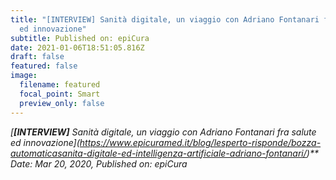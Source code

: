 ```yaml
---
title: "[INTERVIEW] Sanità digitale, un viaggio con Adriano Fontanari fra salute
  ed innovazione"
subtitle: Published on: epiCura
date: 2021-01-06T18:51:05.816Z
draft: false
featured: false
image:
  filename: featured
  focal_point: Smart
  preview_only: false
---
```

*[**\[INTERVIEW]** Sanità digitale, un viaggio con Adriano Fontanari fra salute ed innovazione](https://www.epicuramed.it/blog/lesperto-risponde/bozza-automaticasanita-digitale-ed-intelligenza-artificiale-adriano-fontanari/)**\
Date: Mar 20, 2020, Published on: epiCura*